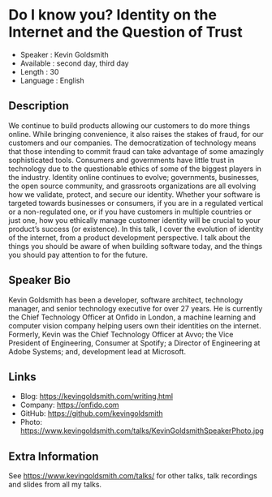 Do I know you? Identity on the Internet and the Question of Trust
=================================================

* Speaker   : Kevin Goldsmith
* Available : second day, third day
* Length    : 30
* Language  : English

Description
-----------

We continue to build products allowing our customers to do more things online. While bringing convenience, it also raises the stakes of fraud, for our customers and our companies. The democratization of technology means that those intending to commit fraud can take advantage of some amazingly sophisticated tools. Consumers and governments have little trust in technology due to the questionable ethics of some of the biggest players in the industry.
Identity online continues to evolve; governments, businesses, the open source community, and grassroots organizations are all evolving how we validate, protect, and secure our identity. Whether your software is targeted towards businesses or consumers, if you are in a regulated vertical or a non-regulated one, or if you have customers in multiple countries or just one, how you ethically manage customer identity will be crucial to your product’s success (or existence).
In this talk, I cover the evolution of identity of the internet, from a product development perspective. I talk about the things you should be aware of when building software today, and the things you should pay attention to for the future.

Speaker Bio
-----------

Kevin Goldsmith has been a developer, software architect, technology manager, and senior technology executive for over 27 years. He is currently the Chief Technology Officer at Onfido in London, a machine learning and computer vision company helping users own their identities on the internet. Formerly, Kevin was the Chief Technology Officer at Avvo; the Vice President of Engineering, Consumer at Spotify; a Director of Engineering at Adobe Systems; and, development lead at Microsoft.

Links
-----

* Blog: https://kevingoldsmith.com/writing.html
* Company: https://onfido.com
* GitHub: https://github.com/kevingoldsmith
* Photo: https://www.kevingoldsmith.com/talks/KevinGoldsmithSpeakerPhoto.jpg

Extra Information
-----------------

See https://www.kevingoldsmith.com/talks/ for other talks, talk recordings and slides from all my talks.